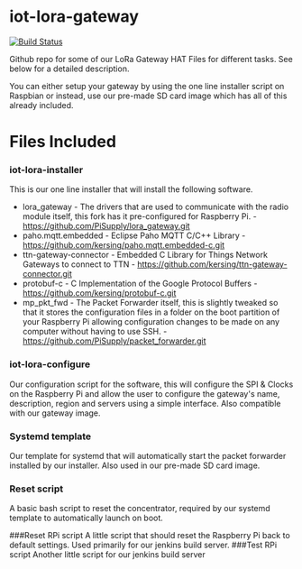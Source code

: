 # iot-lora-gateway
[![Build Status](http://86.20.180.136:8080/job/iot-lora-installer-script/badge/icon)](http://86.20.180.136:8080/job/iot-lora-installer-script/)

Github repo for some of our LoRa Gateway HAT Files for different tasks. See below for a detailed description.

You can either setup your gateway by using the one line installer script on Raspbian or instead, use our pre-made SD card image which has all of this already included.


# Files Included
### iot-lora-installer
This is our one line installer that will install the following software.
* lora_gateway - The drivers that are used to communicate with the radio module itself, this fork has it pre-configured for Raspberry Pi. - https://github.com/PiSupply/lora_gateway.git
* paho.mqtt.embedded - Eclipse Paho MQTT C/C++ Library - https://github.com/kersing/paho.mqtt.embedded-c.git
* ttn-gateway-connector - Embedded C Library for Things Network Gateways to connect to TTN - https://github.com/kersing/ttn-gateway-connector.git
* protobuf-c - C Implementation of the Google Protocol Buffers - https://github.com/kersing/protobuf-c.git
* mp_pkt_fwd - The Packet Forwarder itself, this is slightly tweaked so that it stores the configuration files in a folder on the boot partition of your Raspberry Pi allowing configuration changes to be made on any computer without having to use SSH. - https://github.com/PiSupply/packet_forwarder.git

### iot-lora-configure
Our configuration script for the software, this will configure the SPI & Clocks on the Raspberry Pi and allow the user to configure the gateway's name, description, region and servers using a simple interface. Also compatible with our gateway image.

### Systemd template
Our template for systemd that will automatically start the packet forwarder installed by our installer. Also used in our pre-made SD card image.

### Reset script
A basic bash script to reset the concentrator, required by our systemd template to automatically launch on boot.

###Reset RPi script
A little script that should reset the Raspberry Pi back to default settings. Used primarily for our jenkins build server.
###Test RPi script
Another little script for our jenkins build server
